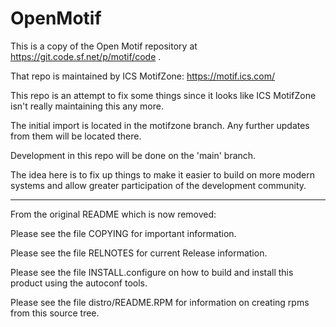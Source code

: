 OpenMotif
===

This is a copy of the Open Motif repository at
https://git.code.sf.net/p/motif/code .

That repo is maintained by ICS MotifZone: https://motif.ics.com/

This repo is an attempt to fix some things since it looks like ICS
MotifZone isn't really maintaining this any more.

The initial import is located in the motifzone branch.  Any further
updates from them will be located there.

Development in this repo will be done on the 'main' branch.

The idea here is to fix up things to make it easier to build on more
modern systems and allow greater participation of the development
community.

---

From the original README which is now removed:

Please see the file COPYING for important information.

Please see the file RELNOTES for current Release information.

Please see the file INSTALL.configure on how to build and install this
product using the autoconf tools.

Please see the file distro/README.RPM for information on creating rpms
from this source tree.

